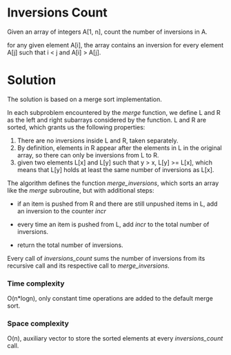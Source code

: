 # Inversions Count
Given an array of integers A[1, n], count the number of inversions in A.

for any given element A[i], the array contains an inversion for every element A[j] such that i < j and A[i] > A[j].

# Solution

The solution is based on a merge sort implementation.


In each subproblem encountered by the *merge* function, we define L and R as the left and right subarrays considered by the function. L and R are sorted, which grants us the following properties:

1. There are no inversions inside L and R, taken separately.
2. By definition, elements in R appear after the elements in L in the original array, so there can only be inversions from L to R.
3. given two elements L[x] and L[y] such that y > x, L[y] >= L[x], which means that L[y] holds at least the same number of inversions as L[x].


The algorithm defines the function *merge_inversions*, which sorts an array like the *merge* subroutine, but with additional steps:

- if an item is pushed from R and there are still unpushed items in L, add an inversion to the counter *incr*

- every time an item is pushed from L, add *incr* to the total number of inversions.

- return the total number of inversions.


Every call of *inversions_count* sums the number of inversions from its recursive call and its respective call to *merge_inversions*.

### Time complexity
O(n*logn), only constant time operations are added to the default merge sort.

### Space complexity
O(n), auxiliary vector to store the sorted elements at every *inversions_count* call.